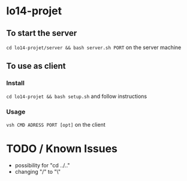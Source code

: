 # lo14-projet
## To start the server
`cd lo14-projet/server && bash server.sh PORT` on the server machine
## To use as client
### Install
`cd lo14-projet && bash setup.sh` and follow instructions
### Usage
`vsh CMD ADRESS PORT [opt]` on the client
# TODO / Known Issues
 - possibility for "cd ../.."
 - changing "/" to "\\"
